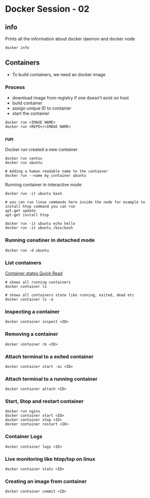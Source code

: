 # Docker Session - 02  #
## info ##
Prints all the information about docker daemon and docker node
```
docker info
```

## Containers ##
* To build containers, we need an docker image
### Process ###
* download image from registry if one doesn't exist on host
* build container
* assign unique ID to container
* start the container
```
docker run <IMAGE NAME>
docker run <REPO>/<IMAGE NAME>
```
### run ###
Docker run created a new container
```
docker run centos
docker run ubuntu

# Adding a human readable name to the container
docker run --name my_container ubuntu
```
Running container in interactive mode
```
docker run -it ubuntu bash

# you can run linux commands here inside the node for example to install htop command you can run
apt-get update
apt-get install htop

docker run -it ubuntu echo hello
docker run -it ubuntu /bin/bash
```
### Running conatiner in detached mode ###
```
docker run -d ubuntu
```

### List containers ###
[Container states Quick Read](https://www.baeldung.com/ops/docker-container-states)
```
# shows all running containers
docker container ls

# shows all containers state like running, exited, dead etc
docker container ls -a
```
### Inspecting a container ###
```
docker container inspect <ID>
```


### Removing a container ####
```
docker container rm <ID>
```
### Attach terminal to a exited container ###
```
docker container start -ai <ID>
```
### Attach terminal to a running container ###
```
docker container attach <ID>
```
### Start, Stop and restart container ###
```
docker run nginx
docker container start <ID>
docker container stop <ID>
docker container restart <ID>
```

### Container Logs ###
```
docker container logs <ID>
```
### Live monitoring like htop/top on linux ###
```
docker container stats <ID>
```
### Creating an image from container ###
```
docker container commit <ID>
```
